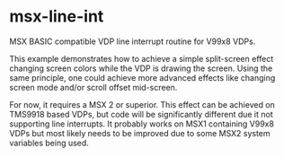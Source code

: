 # msx-line-int
MSX BASIC compatible VDP line interrupt routine for V99x8 VDPs.

This example demonstrates how to achieve a simple split-screen effect changing screen colors while the VDP is drawing the screen. Using the same principle, one could achieve more advanced effects like changing screen mode and/or scroll offset mid-screen.

For now, it requires a MSX 2 or superior. This effect can be achieved on TMS9918 based VDPs, but code will be significantly different due it not supporting line interrupts. It probably works on MSX1 containing V99x8 VDPs but most likely needs to be improved due to some MSX2 system variables being used.
